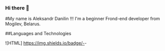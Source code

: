 ### Hi there 👋
#My name is Aleksandr Danilin !!! I'm a beginner Frond-end developer from Mogilev, Belarus.
<!--
**al4iii/al4iii** is a ✨ _special_ ✨ repository because its `README.md` (this file) appears on your GitHub profile.

Here are some ideas to get you started:

- 🔭 I’m currently working on ...
- 🌱 I’m currently learning ...
- 👯 I’m looking to collaborate on ...
- 🤔 I’m looking for help with ...
- 💬 Ask me about ...
- 📫 How to reach me: ...
- 😄 Pronouns: ...
- ⚡ Fun fact: ...
-->

##Languages and Technologies

![HTML] https://img.shields.io/badge/-<HTML>-<red>
